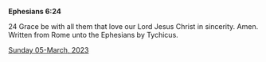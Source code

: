 **Ephesians 6:24**

24 Grace be with all them that love our Lord Jesus Christ in sincerity. Amen.  Written from Rome unto the Ephesians by Tychicus. 

[Sunday 05-March, 2023](https://t.me/s/daily_scripture)
